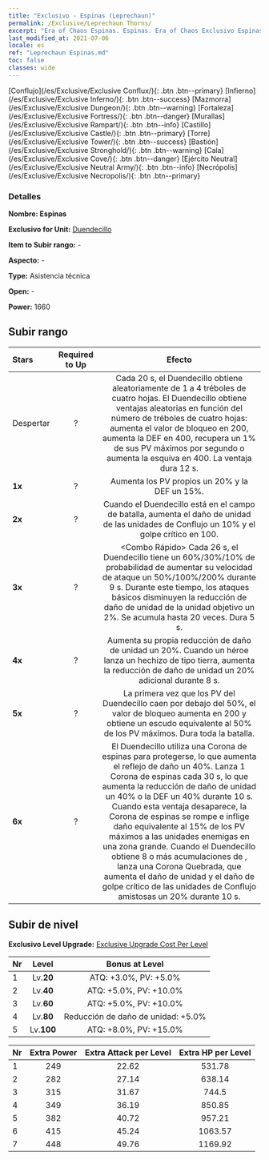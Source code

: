 ```yaml
---
title: "Exclusivo - Espinas (Leprechaun)"
permalink: /Exclusive/Leprechaun Thorns/
excerpt: "Era of Chaos Espinas. Espinas. Era of Chaos Exclusivo Espinas. Duendecillo Exclusivo."
last_modified_at: 2021-07-06
locale: es
ref: "Leprechaun Espinas.md"
toc: false
classes: wide
---
```

 [Conflujo](/es/Exclusive/Exclusive Conflux/){: .btn .btn--primary} [Infierno](/es/Exclusive/Exclusive Inferno/){: .btn .btn--success} [Mazmorra](/es/Exclusive/Exclusive Dungeon/){: .btn .btn--warning} [Fortaleza](/es/Exclusive/Exclusive Fortress/){: .btn .btn--danger} [Murallas](/es/Exclusive/Exclusive Rampart/){: .btn .btn--info} [Castillo](/es/Exclusive/Exclusive Castle/){: .btn .btn--primary} [Torre](/es/Exclusive/Exclusive Tower/){: .btn .btn--success} [Bastión](/es/Exclusive/Exclusive Stronghold/){: .btn .btn--warning} [Cala](/es/Exclusive/Exclusive Cove/){: .btn .btn--danger} [Ejército Neutral](/es/Exclusive/Exclusive Neutral Army/){: .btn .btn--info} [Necrópolis](/es/Exclusive/Exclusive Necropolis/){: .btn .btn--primary} 

### Detalles
 **Nombre: Espinas** 

 **Exclusivo for Unit:** [Duendecillo](/es/units/Leprechaun/) 

 **Item to Subir rango:** -

 **Aspecto:** -

 **Type:** Asistencia técnica

 **Open:** -

 **Power:** 1660

## Subir rango

  |     Stars    |  Required to Up | Efecto |
  |:-------------|:---------------:|:---------------:|
  |  Despertar  | ? | <Dama de la Suerte> Cada 20 s, el Duendecillo obtiene aleatoriamente de 1 a 4 tréboles de cuatro hojas. El Duendecillo obtiene ventajas aleatorias en función del número de tréboles de cuatro hojas: aumenta el valor de bloqueo en 200, aumenta la DEF en 400, recupera un 1% de sus PV máximos por segundo o aumenta la esquiva en 400. La ventaja dura 12 s. |
  | **1x** <i class="fas fa-star"/> | ? | Aumenta los PV propios un 20% y la DEF un 15%. |
  | **2x** <i class="fas fa-star"/> | ? | Cuando el Duendecillo está en el campo de batalla, aumenta el daño de unidad de las unidades de Conflujo un 10% y el golpe crítico en 100. |
  | **3x** <i class="fas fa-star"/> | ? | <Combo Rápido> Cada 26 s, el Duendecillo tiene un 60%/30%/10% de probabilidad de aumentar su velocidad de ataque un 50%/100%/200% durante 9 s. Durante este tiempo, los ataques básicos disminuyen la reducción de daño de unidad de la unidad objetivo un 2%. Se acumula hasta 20 veces. Dura 5 s. |
  | **4x** <i class="fas fa-star"/> | ? | Aumenta su propia reducción de daño de unidad un 20%. Cuando un héroe lanza un hechizo de tipo tierra, aumenta la reducción de daño de unidad un 20% adicional durante 8 s. |
  | **5x** <i class="fas fa-star"/> | ? | La primera vez que los PV del Duendecillo caen por debajo del 50%, el valor de bloqueo aumenta en 200 y obtiene un escudo equivalente al 50% de los PV máximos. Dura toda la batalla. |
  | **6x** <i class="fas fa-star"/> | ? | <Corona de espinas> El Duendecillo utiliza una Corona de espinas para protegerse, lo que aumenta el reflejo de daño un 40%. Lanza 1 Corona de espinas cada 30 s, lo que aumenta la reducción de daño de unidad un 40% o la DEF un 40% durante 10 s. Cuando esta ventaja desaparece, la Corona de espinas se rompe e inflige daño equivalente al 15% de los PV máximos a las unidades enemigas en una zona grande. Cuando el Duendecillo obtiene 8 o más acumulaciones de <Fortuna>, lanza una Corona Quebrada, que aumenta el daño de unidad y el daño de golpe crítico de las unidades de Conflujo amistosas un 20% durante 10 s. |


## Subir de nivel
 **Exclusivo Level Upgrade:** [Exclusive Upgrade Cost Per Level](/Exclusive/ExclusiveUpgradeCostPerLevel/)

  |  Nr  |   Level  | Bonus at Level |
  |:-----|:--------:|:--------------:|
  | 1 | Lv.**20** | ATQ: +3.0%, PV: +5.0% |
  | 2 | Lv.**40** | ATQ: +5.0%, PV: +10.0% |
  | 3 | Lv.**60** | ATQ: +5.0%, PV: +10.0% |
  | 4 | Lv.**80** | Reducción de daño de unidad: +5.0% |
  | 5 | Lv.**100** | ATQ: +8.0%, PV: +15.0% |


  |  Nr  |  Extra Power | Extra Attack per Level | Extra HP per Level |
  |:-----|:--------:|:--------:|:--------:|
  | 1 | 249 | 22.62 | 531.78 |
  | 2 | 282 | 27.14 | 638.14 |
  | 3 | 315 | 31.67 | 744.5 |
  | 4 | 349 | 36.19 | 850.85 |
  | 5 | 382 | 40.72 | 957.21 |
  | 6 | 415 | 45.24 | 1063.57 |
  | 7 | 448 | 49.76 | 1169.92 |


